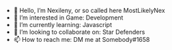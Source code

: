 - 👋 Hello, I’m Nexileny, or so called here MostLikelyNex
- 👀 I’m interested in Game: Development
- 🌱 I’m currently learning: Javascript
- 💞️ I’m looking to collaborate on: Star Defenders
- 📫 How to reach me: DM me at Somebody#1658

<!---
MostLikelyNex/MostLikelyNex is a ✨ special ✨ repository because its `README.md` (this file) appears on your GitHub profile.
You can click the Preview link to take a look at your changes.
--->
